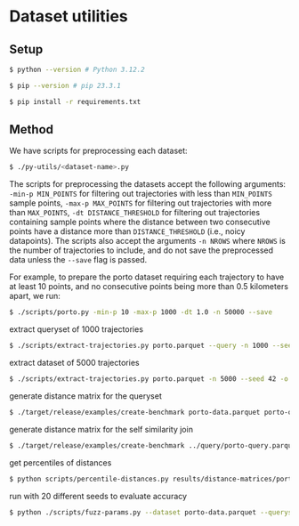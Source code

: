 # Dataset utilities

## Setup

```bash
$ python --version # Python 3.12.2
```

```bash
$ pip --version # pip 23.3.1
```

```bash
$ pip install -r requirements.txt
```

## Method

We have scripts for preprocessing each dataset:

```bash
$ ./py-utils/<dataset-name>.py
```

The scripts for preprocessing the datasets accept the following arguments: `-min-p MIN_POINTS` for filtering out trajectories with less than `MIN_POINTS` sample points, `-max-p MAX_POINTS` for filtering out trajectories with more than `MAX_POINTS`, `-dt DISTANCE_THRESHOLD` for filtering out trajectories containing sample points where the distance between two consecutive points have a distance more than `DISTANCE_THRESHOLD` (i.e., noicy datapoints). The scripts also accept the arguments `-n NROWS` where `NROWS` is the number of trajectories to include, and do not save the preprocessed data unless the `--save` flag is passed.

For example, to prepare the porto dataset requiring each trajectory to have at least 10 points, and no consecutive points being more than 0.5 kilometers apart, we run:

```bash
$ ./scripts/porto.py -min-p 10 -max-p 1000 -dt 1.0 -n 50000 --save
```

extract queryset of 1000 trajectories

```bash
$ ./scripts/extract-trajectories.py porto.parquet --query -n 1000 --seed 42 -o porto-query.parquet
```

extract dataset of 5000 trajectories

```bash
$ ./scripts/extract-trajectories.py porto.parquet -n 5000 --seed 42 -o porto-data.parquet
```

generate distance matrix for the queryset

```bash
$ ./target/release/examples/create-benchmark porto-data.parquet porto-query.parquet distance-matrices/porto-query-matrix.parquet
```

generate distance matrix for the self similarity join

```bash
$ ./target/release/examples/create-benchmark ../query/porto-query.parquet porto-query.parquet distance-matrices/porto-query-self-join-matrix.parquet
```

get percentiles of distances

```bash
$ python scripts/percentile-distances.py results/distance-matrices/porto-query-matrix.parquet 0.01 0.05 0.1 1 5 10
```

run with 20 different seeds to evaluate accuracy

```bash
$ python ./scripts/fuzz-params.py --dataset porto-data.parquet --queryset porto-query.parquet --delta <lsh-grid-delta> dyft | ./scripts/analyze-results.py <frechet-distance> -d results/distance-matrices/porto-query-matrix.parquet
```
